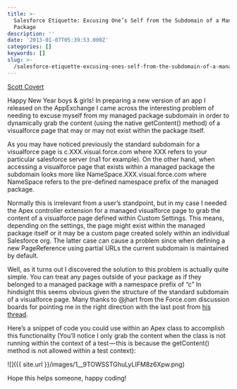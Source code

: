 ```yaml
---
title: >-
  Salesforce Etiquette: Excusing One’s Self from the Subdomain of a Managed
  Package
description: ''
date: '2013-01-07T05:39:53.000Z'
categories: []
keywords: []
slug: >-
  /salesforce-etiquette-excusing-ones-self-from-the-subdomain-of-a-managed-package
---
```


[Scott
Covert](https://www.tython.co/)

Happy New Year boys & girls! In preparing a new version of an app I released on the AppExchange I came across the interesting problem of needing to excuse myself from my managed package subdomain in order to dynamically grab the content (using the native getContent() method) of a visualforce page that may or may not exist within the package itself.

As you may have noticed previously the standard subdomain for a visualforce page is c.XXX.visual.force.com where XXX refers to your particular salesforce server (na1 for example). On the other hand, when accessing a visualforce page that exists within a managed package the subdomain looks more like NameSpace.XXX.visual.force.com where NameSpace refers to the pre-defined namespace prefix of the managed package.

Normally this is irrelevant from a user’s standpoint, but in my case I needed the Apex controller extension for a managed visualforce page to grab the content of a visualforce page defined within Custom Settings. This means, depending on the settings, the page might exist within the managed package itself or it may be a custom page created solely within an individual Salesforce org. The latter case can cause a problem since when defining a new PageReference using partial URLs the current subdomain is maintained by default.

Well, as it turns out I discovered the solution to this problem is actually quite simple. You can treat any pages outside of your package as if they belonged to a managed package with a namespace prefix of “c” In hindsight this seems obvious given the structure of the standard subdomain of a visualforce page. Many thanks to @jhart from the Force.com discussion boards for pointing me in the right direction with the last post from [his thread](http://boards.developerforce.com/t5/Visualforce-Development/PageReference-question-how-to-move-in-amp-out-of-package/td-p/102570/page/2).

Here’s a snippet of code you could use within an Apex class to accomplish this functionality (You’ll notice I only grab the content when the class is not running within the context of a test — this is because the getContent() method is not allowed within a test context):

![]({{ site.url }}/images/1__9TOWSSTGhuLyLIFM8z6Xpw.png)

Hope this helps someone, happy coding!